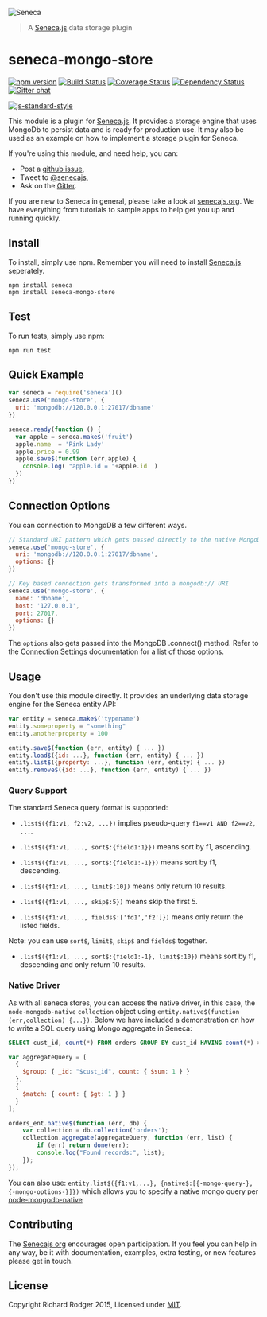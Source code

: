 ![Seneca](http://senecajs.org/files/assets/seneca-logo.png)
> A [Seneca.js][] data storage plugin

# seneca-mongo-store
[![npm version][npm-badge]][npm-url]
[![Build Status][travis-badge]][travis-url]
[![Coverage Status][coveralls-badge]][coveralls-url]
[![Dependency Status][david-badge]][david-url]
[![Gitter chat][gitter-badge]][gitter-url]

[![js-standard-style][standard-badge]][standard-style]

This module is a plugin for [Seneca.js][]. It provides a storage engine that uses
MongoDb to persist data and is ready for production use. It may also be used as
an example on how to implement a storage plugin for Seneca.

If you're using this module, and need help, you can:

- Post a [github issue][],
- Tweet to [@senecajs][],
- Ask on the [Gitter][gitter-url].

If you are new to Seneca in general, please take a look at [senecajs.org][]. We have everything from
tutorials to sample apps to help get you up and running quickly.


## Install
To install, simply use npm. Remember you will need to install [Seneca.js][]
seperately.

```
npm install seneca
npm install seneca-mongo-store
```

## Test
To run tests, simply use npm:

```
npm run test
```

## Quick Example

```js
var seneca = require('seneca')()
seneca.use('mongo-store', {
  uri: 'mongodb://120.0.0.1:27017/dbname'
})

seneca.ready(function () {
  var apple = seneca.make$('fruit')
  apple.name  = 'Pink Lady'
  apple.price = 0.99
  apple.save$(function (err,apple) {
    console.log( "apple.id = "+apple.id  )
  })
})
```

## Connection Options

You can connection to MongoDB a few different ways.

```js
// Standard URI pattern which gets passed directly to the native MongoDB .connect() method
seneca.use('mongo-store', {
  uri: 'mongodb://120.0.0.1:27017/dbname',
  options: {}
})

// Key based connection gets transformed into a mongodb:// URI
seneca.use('mongo-store', {
  name: 'dbname',
  host: '127.0.0.1',
  port: 27017,
  options: {}
})
```

The `options` also gets passed into the MongoDB .connect() method. Refer to the [Connection Settings](http://mongodb.github.io/node-mongodb-native/2.0/reference/connecting/connection-settings/) documentation for a list of those options.

## Usage

You don't use this module directly. It provides an underlying data storage engine for the Seneca entity API:

```js
var entity = seneca.make$('typename')
entity.someproperty = "something"
entity.anotherproperty = 100

entity.save$(function (err, entity) { ... })
entity.load$({id: ...}, function (err, entity) { ... })
entity.list$({property: ...}, function (err, entity) { ... })
entity.remove$({id: ...}, function (err, entity) { ... })
```


### Query Support

The standard Seneca query format is supported:

- `.list$({f1:v1, f2:v2, ...})` implies pseudo-query `f1==v1 AND f2==v2, ...`.

- `.list$({f1:v1, ..., sort$:{field1:1}})` means sort by f1, ascending.

- `.list$({f1:v1, ..., sort$:{field1:-1}})` means sort by f1, descending.

- `.list$({f1:v1, ..., limit$:10})` means only return 10 results.

- `.list$({f1:v1, ..., skip$:5})` means skip the first 5.

- `.list$({f1:v1, ..., fields$:['fd1','f2']})` means only return the listed fields.

Note: you can use `sort$`, `limit$`, `skip$` and `fields$` together.

- `.list$({f1:v1, ..., sort$:{field1:-1}, limit$:10})` means sort by f1, descending and only return 10 results.

### Native Driver

As with all seneca stores, you can access the native driver, in this case, the `node-mongodb-native` `collection`
object using `entity.native$(function (err,collection) {...})`. Below we have included a demonstration on how to
write a SQL query using Mongo aggregate in Seneca:

```SQL
SELECT cust_id, count(*) FROM orders GROUP BY cust_id HAVING count(*) > 1
```

```js
var aggregateQuery = [
  {
    $group: { _id: "$cust_id", count: { $sum: 1 } }
  },
  {
    $match: { count: { $gt: 1 } }
  }
];

orders_ent.native$(function (err, db) {
	var collection = db.collection('orders');
	collection.aggregate(aggregateQuery, function (err, list) {
		if (err) return done(err);
		console.log("Found records:", list);
	});
});
````

You can also use: `entity.list$({f1:v1,...}, {native$:[{-mongo-query-}, {-mongo-options-}]})` which allows you to specify
a native mongo query per [node-mongodb-native][]

## Contributing
The [Senecajs org][] encourages open participation. If you feel you can help in any way, be it with
documentation, examples, extra testing, or new features please get in touch.

## License

Copyright Richard Rodger 2015, Licensed under [MIT][].

[MIT]: ./LICENSE
[Contribution Guide]: ./CONTRIBUTING.md
[eg]: ./eg/basic-usage.js


[npm-badge]: https://img.shields.io/npm/v/seneca-mongo-store.svg
[npm-url]: https://npmjs.com/package/seneca-mongo-store
[travis-badge]: https://api.travis-ci.org/senecajs/seneca-mongo-store.svg
[travis-url]: https://travis-ci.org/senecajs/seneca-mongo-store
[coveralls-badge]:https://coveralls.io/repos/senecajs/seneca-mongo-store/badge.svg?branch=master&service=github
[coveralls-url]: https://coveralls.io/github/senecajs/seneca-mongo-store?branch=master
[david-badge]: https://david-dm.org/senecajs/seneca-mongo-store.svg
[david-url]: https://david-dm.org/senecajs/seneca-mongo-store
[gitter-badge]: https://badges.gitter.im/senecajs/seneca.svg
[gitter-url]: https://gitter.im/senecajs/seneca
[standard-badge]: https://raw.githubusercontent.com/feross/standard/master/badge.png
[standard-style]: https://github.com/feross/standard


[Senecajs org]: https://github.com/senecajs/
[Seneca.js]: https://www.npmjs.com/package/seneca
[senecajs.org]: http://senecajs.org/
[node-mongodb-native]: http://mongodb.github.com/node-mongodb-native/markdown-docs/queries.html
[github issue]: https://github.com/senecajs/seneca-mongo-store/issues
[@senecajs]: http://twitter.com/senecajs
